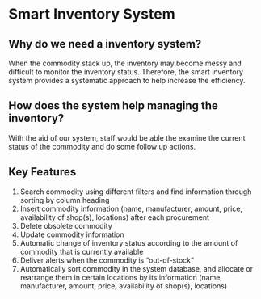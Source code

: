 # Smart Inventory System
## Why do we need a inventory system?
When the commodity stack up, the inventory may become messy and difficult to monitor the inventory status. Therefore, the smart inventory system provides a systematic approach to help increase the efficiency. 

## How does the system help managing the inventory?
With the aid of our system, staff would be able the examine the current status of the commodity and do some follow up actions. 

## Key Features
1. Search commodity using different filters and find information through sorting by column heading 
2. Insert commodity information (name, manufacturer, amount, price, availability of shop(s), locations) after each
procurement
3. Delete obsolete commodity
4. Update commodity information
5. Automatic change of inventory status according to the amount of commodity that is currently available
6. Deliver alerts when the commodity is “out-of-stock”
7. Automatically sort commodity in the system database, and allocate or rearrange them in certain locations by its information (name, manufacturer, amount, price, availability of shop(s), locations)

##
